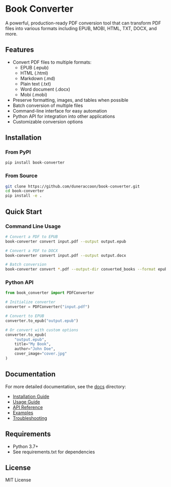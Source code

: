 # Book Converter

A powerful, production-ready PDF conversion tool that can transform PDF files into various formats including EPUB, MOBI, HTML, TXT, DOCX, and more.

## Features

- Convert PDF files to multiple formats:
  - EPUB (.epub)
  - HTML (.html)
  - Markdown (.md)
  - Plain text (.txt)
  - Word document (.docx)
  - Mobi (.mobi)
- Preserve formatting, images, and tables when possible
- Batch conversion of multiple files
- Command-line interface for easy automation
- Python API for integration into other applications
- Customizable conversion options

## Installation

### From PyPI
```bash
pip install book-converter
```

### From Source
```bash
git clone https://github.com/duneraccoon/book-converter.git
cd book-converter
pip install -e .
```

## Quick Start

### Command Line Usage
```bash
# Convert a PDF to EPUB
book-converter convert input.pdf --output output.epub

# Convert a PDF to DOCX
book-converter convert input.pdf --output output.docx

# Batch conversion
book-converter convert *.pdf --output-dir converted_books --format epub
```

### Python API
```python
from book_converter import PDFConverter

# Initialize converter
converter = PDFConverter("input.pdf")

# Convert to EPUB
converter.to_epub("output.epub")

# Or convert with custom options
converter.to_epub(
    "output.epub",
    title="My Book",
    author="John Doe",
    cover_image="cover.jpg"
)
```

## Documentation

For more detailed documentation, see the [docs](docs/) directory:

- [Installation Guide](docs/installation.md)
- [Usage Guide](docs/usage.md)
- [API Reference](docs/api.md)
- [Examples](docs/examples.md)
- [Troubleshooting](docs/troubleshooting.md)

## Requirements

- Python 3.7+
- See requirements.txt for dependencies

## License

MIT License
